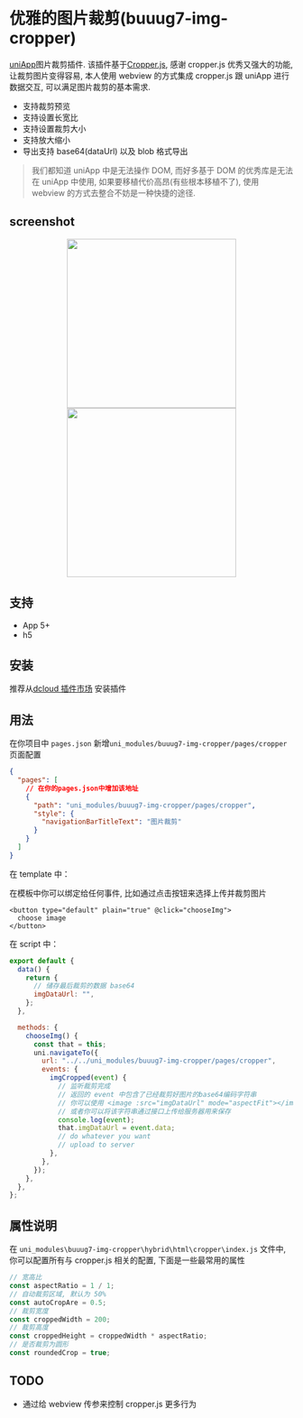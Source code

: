 # 优雅的图片裁剪(buuug7-img-cropper)

[uniApp](https://github.com/dcloudio/uni-app)图片裁剪插件. 该插件基于[Cropper.js](https://github.com/fengyuanchen/cropperjs), 感谢 cropper.js 优秀又强大的功能, 让裁剪图片变得容易, 本人使用 webview 的方式集成 cropper.js 跟 uniApp 进行数据交互, 可以满足图片裁剪的基本需求.

- 支持裁剪预览
- 支持设置长宽比
- 支持设置裁剪大小
- 支持放大缩小
- 导出支持 base64(dataUrl) 以及 blob 格式导出

> 我们都知道 uniApp 中是无法操作 DOM, 而好多基于 DOM 的优秀库是无法在 uniApp 中使用, 如果要移植代价高昂(有些根本移植不了), 使用 webview 的方式去整合不妨是一种快捷的途径.

## screenshot

<p align="center" display="flex">
  <img src="https://img-cdn-aliyun.dcloud.net.cn/stream/plugin_screens/ee108ae0-fe10-11eb-8b54-a9dfd3be275d_0.png?v=1629063946" width="300px" height="auto">
  <img src="https://img-cdn-aliyun.dcloud.net.cn/stream/plugin_screens/ee108ae0-fe10-11eb-8b54-a9dfd3be275d_1.png?v=1629138393" width="300px" height="auto">
</p>

## 支持

- App 5+
- h5

## 安装

推荐从[dcloud 插件市场](https://ext.dcloud.net.cn/plugin?id=5907) 安装插件

## 用法

在你项目中 `pages.json` 新增`uni_modules/buuug7-img-cropper/pages/cropper`页面配置

```json
{
  "pages": [
    // 在你的pages.json中增加该地址
    {
      "path": "uni_modules/buuug7-img-cropper/pages/cropper",
      "style": {
        "navigationBarTitleText": "图片裁剪"
      }
    }
  ]
}
```

在 template 中：

在模板中你可以绑定给任何事件, 比如通过点击按钮来选择上传并裁剪图片

```vue
<button type="default" plain="true" @click="chooseImg">
  choose image
</button>
```

在 script 中：

```javascript
export default {
  data() {
    return {
      // 储存最后裁剪的数据 base64
      imgDataUrl: "",
    };
  },

  methods: {
    chooseImg() {
      const that = this;
      uni.navigateTo({
        url: "../../uni_modules/buuug7-img-cropper/pages/cropper",
        events: {
          imgCropped(event) {
            // 监听裁剪完成
            // 返回的 event 中包含了已经裁剪好图片的base64编码字符串
            // 你可以使用 <image :src="imgDataUrl" mode="aspectFit"></image> 组件来展示裁剪后的图片
            // 或者你可以将该字符串通过接口上传给服务器用来保存
            console.log(event);
            that.imgDataUrl = event.data;
            // do whatever you want
            // upload to server
          },
        },
      });
    },
  },
};
```

## 属性说明

在 `uni_modules\buuug7-img-cropper\hybrid\html\cropper\index.js` 文件中, 你可以配置所有与 cropper.js 相关的配置, 下面是一些最常用的属性

```javascript
// 宽高比
const aspectRatio = 1 / 1;
// 自动裁剪区域, 默认为 50%
const autoCropAre = 0.5;
// 裁剪宽度
const croppedWidth = 200;
// 裁剪高度
const croppedHeight = croppedWidth * aspectRatio;
// 是否裁剪为圆形
const roundedCrop = true;
```

## TODO

- 通过给 webview 传参来控制 cropper.js 更多行为
